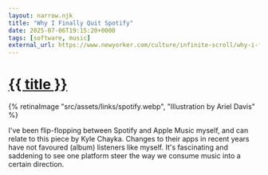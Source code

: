 ```yaml
---
layout: narrow.njk
title: "Why I Finally Quit Spotify"
date: 2025-07-06T19:15:20+0000
tags: [software, music]
external_url: https://www.newyorker.com/culture/infinite-scroll/why-i-finally-quit-spotify?ref=daniel.pizza
---
```


<h1><a href="{{ external_url }}">{{ title }}</a></h1>

{% retinaImage "src/assets/links/spotify.webp", "Illustration by Ariel Davis" %}

I've been flip-flopping between Spotify and Apple Music myself, and can relate to this piece by Kyle Chayka. Changes to their apps in recent years have not favoured (album) listeners like myself. It's fascinating and saddening to see one platform steer the way we consume music into a certain direction.